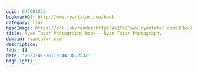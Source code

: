 ```yaml
---
uuid: 645601025
bookmarkOf: http://www.ryantatar.com/book
category: link
headImage: https://rdl.ink/render/http%3A%2F%2Fwww.ryantatar.com%2Fbook
title: Ryan Tatar Photography book — Ryan Tatar Photography
domain: ryantatar.com
description:
tags: []
date: '2023-01-26T19:44:30.253Z'
highlights:
---
```



